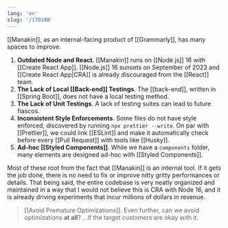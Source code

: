 ```yaml
---
lang: 'en'
slug: '/17D18B'
---
```


[[Manakin]], as an internal-facing product of [[Grammarly]], has many spaces to improve.

1. **Outdated Node and React**. [[Manakin]] runs on [[Node.js]] 16 with [[Create React App]]. [[Node.js]] 16 sunsets on September of 2023 and [[Create React App|CRA]] is already discouraged from the [[React]] team.
2. **The Lack of Local [[Back-end]] Testings**. The [[back-end]], written in [[Spring Boot]], does not have a local testing method.
3. **The Lack of Unit Testings**. A lack of testing suites can lead to future fiascos.
4. **Inconsistent Style Enforcements**. Some files do not have style enforced, discovered by running `npx prettier --write`. On par with [[Prettier]], we could link [[ESLint]] and make it automatically check before every [[Pull Request]] with tools like [[Husky]].
5. **Ad-hoc [[Styled Components]]**. While we have a `components` folder, many elements are designed ad-hoc with [[Styled Components]].

Most of these root from the fact that [[Manakin]] is an internal tool. If it gets the job done, there is no need to fix or improve nitty gritty performances or details. That being said, the entire codebase is very neatly organized and maintained in a way that I would not believe this is CRA with Node 16, and it is already driving experiments that incur millions of dollars in revenue.

> [[Avoid Premature Optimizations]]. Even further, can we avoid optimizations **at all**? ...if the target customers are okay with it.
